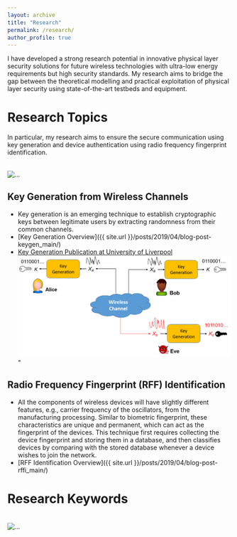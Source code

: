 ```yaml
---
layout: archive
title: "Research"
permalink: /research/
author_profile: true
---
```


I have developed a strong research potential in innovative physical layer security solutions for future wireless technologies with ultra-low energy requirements but high security standards. My research aims to bridge the gap between the theoretical modelling and practical exploitation of physical layer security using state-of-the-art testbeds and equipment.

# Research Topics
In particular, my research aims to ensure the secure communication using key generation and device authentication using radio frequency fingerprint identification.

<br />
<img align="center" width="1000" src="{{ site.url }}/images/system_overview.png" alt="...">
<br />



## Key Generation from Wireless Channels
* Key generation is an emerging technique to establish cryptographic keys between legitimate users by extracting randomness from their common channels.
* [Key Generation Overview]({{ site.url }}/posts/2019/04/blog-post-keygen_main/)
* [Key Generation Publication at University of Liverpool](/publication-keygen/)
<br/><img src='/images/keygen/keygen_model.png'>"



## Radio Frequency Fingerprint (RFF) Identification
* All the components of wireless devices will have slightly different features, e.g., carrier frequency of the oscillators, from the manufacturing processing. Similar to biometric fingerprint, these characteristics are unique and permanent, which can act as the fingerprint of the devices. This technique first requires collecting the device fingerprint and storing them in a database, and then classifies devices by comparing with the stored database whenever a device wishes to join the network.
* [RFF Identification Overview]({{ site.url }}/posts/2019/04/blog-post-rffi_main/)




# Research Keywords

<br />
<img align="center" width="1000" src="{{ site.url }}/images/WordCloudResearch.png" alt="...">
<br />


